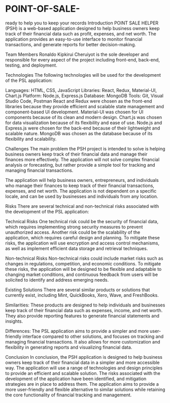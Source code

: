 # POINT-OF-SALE-
ready to help you to keep your records
Introduction
POINT SALE HELPER (PSH) is a web-based application designed to help business owners keep track of their financial data such as profit, expenses, and net worth. The application provides an easy-to-use interface to monitor financial transactions, and generate reports for better decision-making.

Team Members
Ronaldo Kipkirui Cheruiyot is the sole developer and responsible for every aspect of the project including front-end, back-end, testing, and deployment.

Technologies
The following technologies will be used for the development of the PSL application:

Languages: HTML, CSS, JavaScript
Libraries: React, Redux, Material-UI, Chart.js
Platform: Node.js, Express.js
Database: MongoDB
Tools: Git, Visual Studio Code, Postman
React and Redux were chosen as the front-end libraries because they provide efficient and scalable state management and component-based UI development. Material-UI was chosen for UI components because of its clean and modern design. Chart.js was chosen for data visualization because of its flexibility and ease of use. Node.js and Express.js were chosen for the back-end because of their lightweight and scalable nature. MongoDB was chosen as the database because of its flexibility and scalability.

Challenges
The main problem the PSH project is intended to solve is helping business owners keep track of their financial data and manage their finances more effectively. The application will not solve complex financial analysis or forecasting, but rather provide a simple tool for tracking and managing financial transactions.

The application will help business owners, entrepreneurs, and individuals who manage their finances to keep track of their financial transactions, expenses, and net worth. The application is not dependent on a specific locale, and can be used by businesses and individuals from any location.

Risks
There are several technical and non-technical risks associated with the development of the PSL application:

Technical Risks
One technical risk could be the security of financial data, which requires implementing strong security measures to prevent unauthorized access. Another risk could be the scalability of the application, which requires careful design and planning. To mitigate these risks, the application will use encryption and access control mechanisms, as well as implement efficient data storage and retrieval techniques.

Non-technical Risks
Non-technical risks could include market risks such as changes in regulations, competition, and economic conditions. To mitigate these risks, the application will be designed to be flexible and adaptable to changing market conditions, and continuous feedback from users will be solicited to identify and address emerging needs.

Existing Solutions
There are several similar products or solutions that currently exist, including Mint, QuickBooks, Xero, Wave, and FreshBooks.

Similarities: These products are designed to help individuals and businesses keep track of their financial data such as expenses, income, and net worth. They also provide reporting features to generate financial statements and insights.

Differences: The PSL application aims to provide a simpler and more user-friendly interface compared to other solutions, and focuses on tracking and managing financial transactions. It also allows for more customization and flexibility in generating reports and visualizing financial data.

Conclusion
In conclusion, the PSH application is designed to help business owners keep track of their financial data in a simpler and more accessible way. The application will use a range of technologies and design principles to provide an efficient and scalable solution. The risks associated with the development of the application have been identified, and mitigation strategies are in place to address them. The application aims to provide a more user-friendly and flexible alternative to similar solutions while retaining the core functionality of financial tracking and management.

